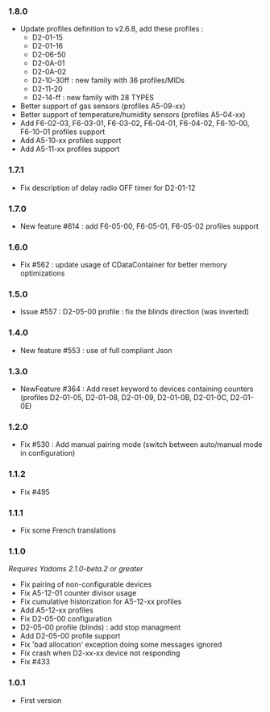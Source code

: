 ### 1.8.0
* Update profiles definition to v2.6.8, add these profiles :
  * D2-01-15
  * D2-01-16
  * D2-06-50
  * D2-0A-01
  * D2-0A-02
  * D2-10-30ff : new family with 36 profiles/MIDs
  * D2-11-20
  * D2-14-ff :  new family with 28 TYPES
* Better support of gas sensors (profiles A5-09-xx) 
* Better support of temperature/humidity sensors (profiles A5-04-xx) 
* Add F6-02-03, F6-03-01, F6-03-02, F6-04-01, F6-04-02, F6-10-00, F6-10-01 profiles support
* Add A5-10-xx profiles support
* Add A5-11-xx profiles support

### 1.7.1
* Fix description of delay radio OFF timer for D2-01-12

### 1.7.0
* New feature #614 : add F6-05-00, F6-05-01, F6-05-02 profiles support

### 1.6.0
* Fix #562  : update usage of CDataContainer for better memory optimizations

### 1.5.0
* Issue #557 : D2-05-00 profile : fix the blinds direction (was inverted)

### 1.4.0
* New feature #553 : use of full compliant Json

### 1.3.0
* NewFeature #364 : Add reset keyword to devices containing counters (profiles D2-01-05, D2-01-08, D2-01-09, D2-01-0B, D2-01-0C, D2-01-0E)

### 1.2.0
* Fix #530 : Add manual pairing mode (switch between auto/manual mode in configuration)

### 1.1.2
* Fix #495

### 1.1.1
* Fix some French translations

### 1.1.0
_Requires Yadoms 2.1.0-beta.2 or greater_
* Fix pairing of non-configurable devices
* Fix A5-12-01 counter divisor usage
* Fix cumulative historization for A5-12-xx profiles
* Add A5-12-xx profiles
* Fix D2-05-00 configuration
* D2-05-00 profile (blinds) : add stop managment
* Add D2-05-00 profile support
* Fix 'bad allocation' exception doing some messages ignored
* Fix crash when D2-xx-xx device not responding
* Fix #433

### 1.0.1
* First version
